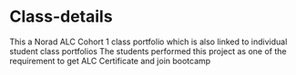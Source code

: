 # Class-details
This a Norad ALC Cohort 1 class portfolio which is also linked to individual student class portfolios
The students performed this project as one of the requirement to get ALC Certificate and join bootcamp
